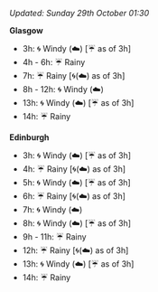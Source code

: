 *Updated: Sunday 29th October 01:30*

**Glasgow**

* 3h: :cyclone: Windy (:cloud:) [:umbrella: as of 3h]
* 4h - 6h: :umbrella: Rainy
* 7h: :umbrella: Rainy [:cyclone:(:cloud:) as of 3h]
* 8h - 12h: :cyclone: Windy (:cloud:)
* 13h: :cyclone: Windy (:cloud:) [:umbrella: as of 3h]
* 14h: :umbrella: Rainy

**Edinburgh**

* 3h: :cyclone: Windy (:cloud:) [:umbrella: as of 3h]
* 4h: :umbrella: Rainy [:cyclone:(:cloud:) as of 3h]
* 5h: :cyclone: Windy (:cloud:) [:umbrella: as of 3h]
* 6h: :umbrella: Rainy [:cyclone:(:cloud:) as of 3h]
* 7h: :cyclone: Windy (:cloud:)
* 8h: :cyclone: Windy (:cloud:) [:umbrella: as of 3h]
* 9h - 11h: :umbrella: Rainy
* 12h: :umbrella: Rainy [:cyclone:(:cloud:) as of 3h]
* 13h: :cyclone: Windy (:cloud:) [:umbrella: as of 3h]
* 14h: :umbrella: Rainy
